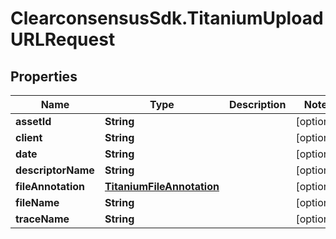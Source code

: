 # ClearconsensusSdk.TitaniumUploadURLRequest

## Properties

Name | Type | Description | Notes
------------ | ------------- | ------------- | -------------
**assetId** | **String** |  | [optional] 
**client** | **String** |  | [optional] 
**date** | **String** |  | [optional] 
**descriptorName** | **String** |  | [optional] 
**fileAnnotation** | [**TitaniumFileAnnotation**](TitaniumFileAnnotation.md) |  | [optional] 
**fileName** | **String** |  | [optional] 
**traceName** | **String** |  | [optional] 



